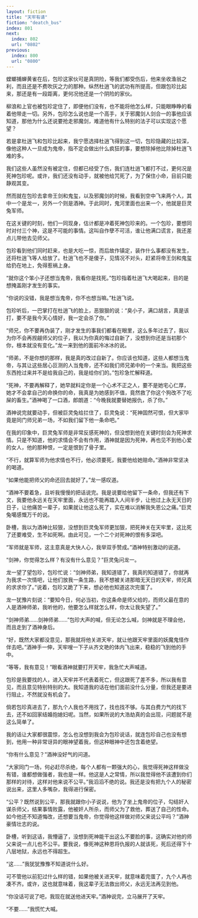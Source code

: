 ```yaml
---
layout: fiction
title: "天牢有请"
fiction: "deatch_bus"
index: 801
next:
  index: 802
  url: "0802"
previous:
  index: 800
  url: "0800"
---
```

螳螂捕蝉黄雀在后，包珍这家伙可是真阴险，等我们都受伤后，他来坐收渔翁之利，而且还是不费吹灰之力的那种。纵然杜逍飞的武功有所提高，但跟包珍比起来，那还是有一段距离，更何况他还是一个阴险的家伙。

柳浪和上官也被包珍定住了，即便他们没有，也不能将他怎么样，只能眼睁睁的看着他带走一切。另外，包珍怎么说也是一个高手，关于邪魔剑人剑合一的事他应该知道，那他为什么还说要抢走邪魔剑，难道他有什么特别的法子可以实现这个愿望？

若是拿杜逍飞和包珍比起来，我宁愿选择杜逍飞得到这一切，包珍隐藏的比较深，像他这种人一旦成为鬼帝，指不定会做出什么疯狂的事，要想除掉他比除掉杜逍飞难的多。

我们这些人虽然没有被定住，但都已经受了伤，我们连杜逍飞都打不过，更何况是死神包珍呢。或许，我们还没有动手，就被他给咒死了，为了保住小命，目前只能静观其变。

然而就在包珍去拿帝王剑和鬼玺，以及邪魔剑的时候，我看到空中飞来两个人，其中一个是龙一，另外一个则是酒神。于此同时，鬼河里面也出来一个，他就是巨灵兔军师。

在这关键的时刻，他们一同现身，估计都是冲着死神包珍来的。一个包珍，要想同时对付三个神，这是不可能的事情。这叫自作孽不可活，谁让他满口谎言，我还差点儿带他去见师父。

包珍看到他们同时赶来，也是大吃一惊，而后故作镇定，装作什么事都没有发生，还将杜逍飞等人给放了。杜逍飞也不是傻子，见情况不对头，赶紧将帝王剑和鬼玺给扔在地上，免得惹祸上身。

“就你这个笨小子还想当鬼帝，我看你是找死。”包珍指着杜逍飞大喝起来，目的是想掩盖刚才发生的事实。

“你说的没错，我是想当鬼帝，你不也想当嘛。”杜逍飞说。

包珍听后，一巴掌打在杜逍飞的脸上，恶狠狠的说：“臭小子，满口胡言，真是该打，要不是我今天心情好，我一定会杀了你。”

“师兄，你不要再伪装了，刚才发生的事我们都看在眼里，这么多年过去了，我以为你不会再觊觎师父的位子，我以为你真的悔过自新了，没想到你还是当初那个你，根本就没有变化。”龙一来到他的面前冷冰冰的说。

“师弟，不是你想的那样，我是真的改过自新了。你应该也知道，这些人都想当鬼帝，与其让这些居心叵测的人当鬼帝，还不如我们师兄弟中的一个来当。我把这些东西抢过来并不是给我自己的，我是给你们的。”包珍急忙解释道。

“死神，不要再解释了，她早就料定你是一个心术不正之人，要不是她宅心仁厚，她才不会拿自己的命换你的命，我真是为她感到不值，竟然救了你这个狗改不了吃屎的畜生。”酒神喝了一口酒，郎朗道：“今晚我就要替她报仇，杀了你。”

酒神说完就要动手，但被巨灵兔给拦住了，巨灵兔说：“死神固然可恨，但大家毕竟是同门师兄弟一场，不如我们留下他一条命吧。”

在我的印象中，巨灵兔军师是非常反感死神的，但没想到他在关键时刻会为死神求情。只是不知道，他的求情会不会有作用，酒神就是因为死神，再也见不到他心爱的女人，他的那种恨，一定是恨到了骨子里。

“不行，就算军师为他求情也不行，他必须要死，我要他给她赔命。”酒神非常坚决的喝道。

“如果他能把师父的命还回去就好了。”龙一感叹道。

“酒神不要着急，且听我慢慢的把话说完。我是说要给他留下一条命，但我还有下文，我要他永远关在天牢里面，永远也不能再踏入人间半步，让他过上永无天日的日子，让他痛苦一辈子，如果就让他这么死了，实在难以消解我失恩公之痛。”巨灵兔噶感慨万千的说。

卧槽，我以为酒神比较狠，没想到巨灵兔军师更加狠，把死神关在天牢里，这比死了还要难受，生不如死啊。由此可见，一个二个对死神的恨有多深吧。

“军师就是军师，这主意真是大快人心，我举双手赞成。”酒神特别激动的说道。

“剑神，你觉得怎么样？有没有什么意见？”巨灵兔问龙一。

龙一望了望包珍，包珍忙说：“剑神师弟，我知道错了，我真的知道错了，你就再为我求一次情吧，让他们放我一条生路，我不想被关进那暗无天日的天牢，师兄真的求求你了。”说着，包珍又跪了下来，想必他也知道这次完蛋了。

龙一犹豫片刻说：“要知今日，何必当初，你这条命是师父给的，而师父最在意的人是酒神师弟，我听他的，他要怎么样就怎么样，你太让我失望了。”

“剑神师弟……剑神师弟……”包珍大声的喊，但无论怎么喊，剑神就是不理会他，而且走到了酒神身后。

“好，既然大家都没意见，那我就将他关进天牢，就让他跟天牢里面的妖魔鬼怪作伴去吧。”酒神手一伸，天牢嗖一下子从齐文艳的体内飞出来，稳稳的飞到他的手中。

“等等，我有意见！”眼看酒神就要打开天牢，我急忙大声喊道。

包珍是我要找的人，进入天牢并不代表着死亡，但这跟死了差不多，所以我有意见，而且意见特别特别的大。我知道我的话在他们面前没什么分量，但我还是要进行阻止，不然就没有机会了。

倘若包珍真进去了，那九个人我也不用找了，找也找不够。与其白费力气的找下去，还不如回家结婚抱媳妇呢。当然，如果所说的大浩劫真的会出现，问题就不是这么简单了。

我的话让大家都很震惊，怎么也没想到我会为包珍说话，就连包珍自己也没有想到，他用一种非常讶异的眼神望着我，但这种眼神中还包含着绝望。

“你有什么意见？”酒神没好气的问道。

“大家同门一场，何必赶尽杀绝，每个人都有一颗强大的心，我觉得死神这样做没有错，谁都想做强者，我也是一样。他这是人之常情，所以我觉得他不该遭到你们那样的对待，这样对他来说不公平。”我滔滔不绝的说。我还是没有把九个人的秘密说出来，这里人多嘴杂，我得进行保密。

“公平？既然说到公平，那我就跟你小子说说，他为了坐上鬼帝的位子，勾结奸人谋杀师父，结果事情败露，他被奸人所杀，而师父为了救他，葬送了自己的性命。如今他还不知道悔改，还想要当鬼帝，你觉得他这样做对师父来说公平吗？”酒神豪情壮志的说。

卧槽，听到这话，我懵逼了，没想到死神能干出这么不要脸的事，这确实对他的师父来说一点儿也不公平。要我说，像死神这种恩将仇报的人就该死，死后还得下十八层地狱，永远也不得超生。

“这……”我犹犹豫豫不知道说什么好。

可不管他以前犯过什么样的错，如果他被关进天牢，就意味着完蛋了，九个人再也凑不齐。或许，这也就意味着，我这辈子无法救出师父，永远无法再见到他。

“你没话可说了吧，我现在就送他进天牢。”酒神说完，立马展开了天牢。

“不要……”我慌忙大喊。